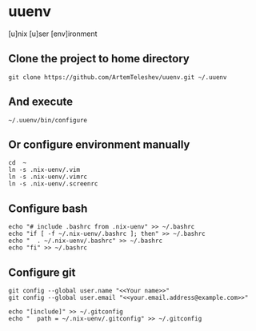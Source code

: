 # uuenv
[u]nix [u]ser [env]ironment

## Clone the project to home directory

```
git clone https://github.com/ArtemTeleshev/uuenv.git ~/.uuenv
```
## And execute

```
~/.uuenv/bin/configure
```

## Or configure environment manually

```
cd  ~
ln -s .nix-uenv/.vim
ln -s .nix-uenv/.vimrc
ln -s .nix-uenv/.screenrc
```

## Configure bash

```
echo "# include .bashrc from .nix-uenv" >> ~/.bashrc
echo "if [ -f ~/.nix-uenv/.bashrc ]; then" >> ~/.bashrc
echo "  . ~/.nix-uenv/.bashrc" >> ~/.bashrc
echo "fi" >> ~/.bashrc
```

## Configure git

```
git config --global user.name "<<Your name>>"
git config --global user.email "<<your.email.address@example.com>>"

echo "[include]" >> ~/.gitconfig
echo "  path = ~/.nix-uenv/.gitconfig" >> ~/.gitconfig
```

